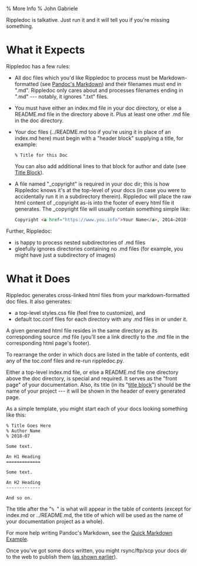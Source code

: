 % More Info
% John Gabriele

Rippledoc is talkative. Just run it and it will tell you if you're
missing something.


What it Expects
===============

Rippledoc has a few rules:

  * All doc files which you'd like Rippledoc to process must be
    Markdown-formatted (see [Pandoc's
    Markdown](http://pandoc.org/MANUAL.html#pandocs-markdown))
    and their filenames must end in ".md". Rippledoc only cares about
    and processes filenames ending in ".md" --- notably, it ignores
    ".txt" files.

  * You must have either an index.md file in your doc directory, or
    else a README.md file in the directory above it. Plus at least one
    other .md file in the doc directory.

  * Your doc files (../README.md too if you're using it in place of
    an index.md here) must begin with a "header block" supplying a
    title, for example:

        % Title for this Doc

    You can also add additional lines to that block for author and
    date (see [Title
    Block](http://pandoc.org/MANUAL.html#extension-pandoc_title_block)).

  * A file named "\_copyright" is required in your doc dir; this is
    how Rippledoc knows it's at the top-level of your docs (in case
    you were to accidentally run it in a subdirectory
    therein). Rippledoc will place the raw html content of \_copyright
    as-is into the footer of every html file it generates. The
    \_copyright file will usually contain something simple like:

    ~~~html
    Copyright <a href="https://www.you.info">Your Name</a>, 2014–2018
    ~~~

Further, Rippledoc:

  * is happy to process nested subdirectories of .md files
  * gleefully ignores directories containing no .md files (for
    example, you might have just a subdirectory of images)



What it Does
============

Rippledoc generates cross-linked html files from your
markdown-formatted doc files. It also generates:

  * a top-level styles.css file (feel free to customize), and
  * default toc.conf files for each directory with any .md files in or
    under it.

A given generated html file resides in the same directory as its
corresponding source .md file (you'll see a link directly to the .md
file in the corresponding html page's footer).

To rearrange the order in which docs are listed in the table of
contents, edit any of the toc.conf files and re-run rippledoc.py.

Either a top-level index.md file, or else a README.md file one
directory above the doc directory, is special and required. It serves
as the "front page" of your documentation. Also, its title (in its
"[title
block](http://pandoc.org/MANUAL.html#extension-pandoc_title_block)")
should be the name of your project --- it will be shown in the header
of every generated page.

<a id="simple-template"/>
As a simple template, you might start each of your docs looking
something like this:

~~~~
% Title Goes Here
% Author Name
% 2018-07

Some text.

An H1 Heading
=============

Some text.

An H2 Heading
-------------

And so on.
~~~~

The title after the "`% `" is what will appear in the table of
contents (except for index.md or ../README.md, the title of which will
be used as the name of your documentation project as a whole).

For more help writing Pandoc's Markdown, see the [Quick Markdown
Example](quick-markdown-example.html).

Once you've got some docs written, you might rsync/ftp/scp your docs
dir to the web to publish them ([as shown
earlier](index.html#quick-usage)).
